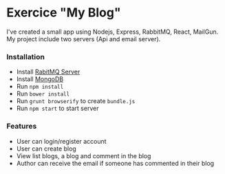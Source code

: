 # Exercice "My Blog"

I've created a small app using Nodejs, Express, RabbitMQ, React, MailGun. My project include two servers (Api and email server).

### Installation

- Install [RabitMQ Server](https://www.rabbitmq.com/download.html)
- Install [MongoDB](https://www.mongodb.org/downloads)
- Run `npm install`
- Run `bower install` 
- Run `grunt browserify` to create `bundle.js`
- Run `npm start` to start server

### Features
- User can login/register account
- User can create blog
- View list blogs, a blog and comment in the blog
- Author can receive the email if someone has commented in their blog



